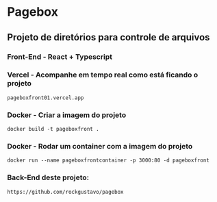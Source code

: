 # Pagebox

## Projeto de diretórios para controle de arquivos

### Front-End - React + Typescript

### Vercel - Acompanhe em tempo real como está ficando o projeto

```
pageboxfront01.vercel.app
```

### Docker - Criar a imagem do projeto

```
docker build -t pageboxfront .
```

### Docker - Rodar um container com a imagem do projeto

```
docker run --name pageboxfrontcontainer -p 3000:80 -d pageboxfront
```

### Back-End deste projeto:

```
https://github.com/rockgustavo/pagebox
```
